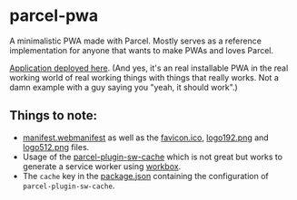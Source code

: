 # parcel-pwa

A minimalistic PWA made with Parcel. Mostly serves as a reference implementation for anyone that wants to make PWAs and loves Parcel.

[Application deployed here](https://nicolas-van.github.io/parcel-pwa/). (And yes, it's an real installable PWA in the real working world of real working things with things that really works. Not a damn example with a guy saying you "yeah, it should work".)

## Things to note:

* [manifest.webmanifest](./manifest.webmanifest) as well as the [favicon.ico](./favicon.ico), [logo192.png](./logo192.png) and [logo512.png](./logo512.png) files.
* Usage of the [parcel-plugin-sw-cache](https://github.com/mischnic/parcel-plugin-sw-cache) which is not great but works to generate a service worker using [workbox](https://developers.google.com/web/tools/workbox).
* The `cache` key in the [package.json](./package.json) containing the configuration of `parcel-plugin-sw-cache`.
